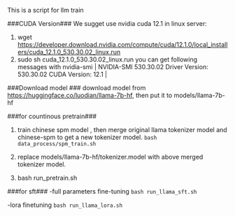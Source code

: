 This is a script for llm train

###CUDA Version###
We sugget use nvidia cuda 12.1 in linux server:
  1. wget https://developer.download.nvidia.com/compute/cuda/12.1.0/local_installers/cuda_12.1.0_530.30.02_linux.run
  2. sudo sh cuda_12.1.0_530.30.02_linux.run
  you can get following messages with nvidia-smi 
  | NVIDIA-SMI 530.30.02              Driver Version: 530.30.02    CUDA Version: 12.1     |

###Download model ###
download model from https://huggingface.co/luodian/llama-7b-hf, then put it to models/llama-7b-hf


###for countinous pretrain###
1. train chinese spm model , then merge original llama tokenizer model and chinese-spm to get a new tokenizer model.
   `bash data_process/spm_train.sh`

2. replace models/llama-7b-hf/tokenizer.model with above merged tokenizer model.

3. bash run_pretrain.sh

###for sft###
-full parameters fine-tuning
`bash run_llama_sft.sh`

-lora finetuning
`bash run_llama_lora.sh`
